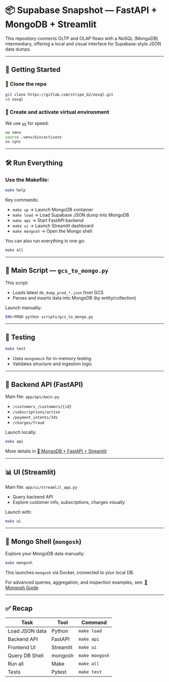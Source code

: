 # 📦 Supabase Snapshot — FastAPI + MongoDB + Streamlit

This repository connects OLTP and OLAP flows with a NoSQL (MongoDB) intermediary, offering a local and visual interface for Supabase-style JSON data dumps.

---

## 🚀 Getting Started

### 🔁 Clone the repo
```bash
git clone https://gitlab.com/stripe_b2/nosql.git
cd nosql
```

### 🐍 Create and activate virtual environment
We use [`uv`](https://github.com/astral-sh/uv) for speed:

```bash
uv venv
source .venv/bin/activate
uv sync
```

---

## 🛠️ Run Everything

### Use the Makefile:
```bash
make help
```
Key commands:
- `make up` → Launch MongoDB container
- `make load` → Load Supabase JSON dump into MongoDB
- `make api` → Start FastAPI backend
- `make ui` → Launch Streamlit dashboard
- `make mongosh` → Open the Mongo shell

You can also run everything in one go:
```bash
make all
```

---

## 📜 Main Script — `gcs_to_mongo.py`

This script:
- Loads latest `db_dump_prod_*.json` from GCS
- Parses and inserts data into MongoDB (by entity/collection)

Launch manually:
```bash
ENV=PROD python scripts/gcs_to_mongo.py
```

---

## 🧪 Testing

```bash
make test
```
- Uses `mongomock` for in-memory testing
- Validates structure and ingestion logic

---

## 🔌 Backend API (FastAPI)

Main file: `app/api/main.py`
- `/customers`, `/customers/{id}`
- `/subscriptions/active`
- `/payment_intents/3ds`
- `/charges/fraud`

Launch locally:
```bash
make api
```

More details in [📄 MongoDB + FastAPI + Streamlit](docs/mongodb_fastapi_streamlit.md)

---

## 📊 UI (Streamlit)

Main file: `app/ui/streamlit_app.py`
- Query backend API
- Explore customer info, subscriptions, charges visually

Launch with:
```bash
make ui
```

---

## 🧠 Mongo Shell (`mongosh`)

Explore your MongoDB data manually:
```bash
make mongosh
```
This launches `mongosh` via Docker, connected to your local DB.

For advanced queries, aggregation, and inspection examples, see:
[📄 Mongosh Guide](docs/mongosh_guide.md)

---

## ✅ Recap

| Task            | Tool     | Command         |
|------------------|----------|------------------|
| Load JSON data   | Python   | `make load`      |
| Backend API      | FastAPI  | `make api`       |
| Frontend UI      | Streamlit| `make ui`        |
| Query DB Shell   | mongosh  | `make mongosh`   |
| Run all          | Make     | `make all`       |
| Tests            | Pytest   | `make test`      |
